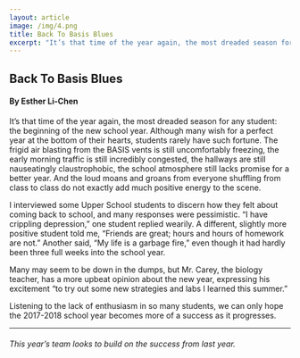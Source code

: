 ```yaml
---
layout: article
image: /img/4.png
title: Back To Basis Blues 
excerpt: "It’s that time of the year again, the most dreaded season for any student: the beginning of the new school year. Although many wish for a perfect year at the bottom of their hearts, students rarely have such fortune."
---
```


<h2>Back To Basis Blues </h2>
<h4>By Esther Li-Chen</h4>

It’s that time of the year again, the most dreaded season for any student: the beginning of the new school year. Although many wish for a perfect year at the bottom of their hearts, students rarely have such fortune. The frigid air blasting from the BASIS vents is still uncomfortably freezing, the early morning traffic is still incredibly congested, the hallways are still nauseatingly claustrophobic, the school atmosphere still lacks promise for a better year. And the loud moans and groans from everyone shuffling from class to class do not exactly add much positive energy to the scene.

I interviewed some Upper School students to discern how they felt about coming back to school, and many responses were pessimistic. “I have crippling depression,” one student replied wearily. A different, slightly more positive student told me, “Friends are great; hours and hours of homework are not.” Another said, “My life is a garbage fire,” even though it had hardly been three full weeks into the school year.

Many may seem to be down in the dumps, but Mr. Carey, the biology teacher, has a more upbeat opinion about the new year, expressing his excitement “to try out some new strategies and labs I learned this summer.”

Listening to the lack of enthusiasm in so many students, we can only hope the 2017-2018 school year becomes more of a success as it progresses.

<hr style="border-color:#7D7D7D;height:0.5px;">
<h6>This year’s team looks to build on the success from last year.</h6>
